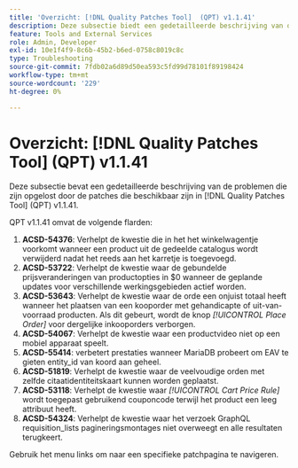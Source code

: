 ```yaml
---
title: 'Overzicht: [!DNL Quality Patches Tool]  (QPT) v1.1.41'
description: Deze subsectie biedt een gedetailleerde beschrijving van de problemen die zijn opgelost door de patches die beschikbaar zijn in  [!DNL Quality Patches Tool]  (QPT) v1.1.41.
feature: Tools and External Services
role: Admin, Developer
exl-id: 10e1f4f9-8c6b-45b2-b6ed-0758c8019c8c
type: Troubleshooting
source-git-commit: 7fdb02a6d89d50ea593c5fd99d78101f89198424
workflow-type: tm+mt
source-wordcount: '229'
ht-degree: 0%

---
```


# Overzicht: [!DNL Quality Patches Tool] (QPT) v1.1.41

Deze subsectie bevat een gedetailleerde beschrijving van de problemen die zijn opgelost door de patches die beschikbaar zijn in [!DNL Quality Patches Tool] (QPT) v1.1.41.

QPT v1.1.41 omvat de volgende flarden:

1. **ACSD-54376**: Verhelpt de kwestie die in het het winkelwagentje voorkomt wanneer een product uit de gedeelde catalogus wordt verwijderd nadat het reeds aan het karretje is toegevoegd.
1. **ACSD-53722**: Verhelpt de kwestie waar de gebundelde prijsveranderingen van productopties in $0 wanneer de geplande updates voor verschillende werkingsgebieden actief worden.
1. **ACSD-53643**: Verhelpt de kwestie waar de orde een onjuist totaal heeft wanneer het plaatsen van een kooporder met gehandicapte of uit-van-voorraad producten. Als dit gebeurt, wordt de knop *[!UICONTROL Place Order]* voor dergelijke inkooporders verborgen.
1. **ACSD-54067**: Verhelpt de kwestie waar een productvideo niet op een mobiel apparaat speelt.
1. **ACSD-55414**: verbetert prestaties wanneer MariaDB probeert om EAV te gieten entity_id van koord aan geheel.
1. **ACSD-51819**: Verhelpt de kwestie waar de veelvoudige orden met zelfde citaatidentiteitskaart kunnen worden geplaatst.
1. **ACSD-53118**: Verhelpt de kwestie waar *[!UICONTROL Cart Price Rule]* wordt toegepast gebruikend couponcode terwijl het product een leeg attribuut heeft.
1. **ACSD-54324**: Verhelpt de kwestie waar het verzoek GraphQL requisition_lists pagineringsmontages niet overweegt en alle resultaten terugkeert.

Gebruik het menu links om naar een specifieke patchpagina te navigeren.
